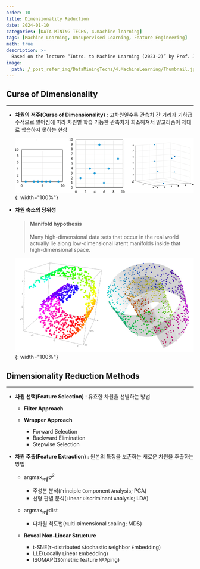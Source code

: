 ```yaml
---
order: 10
title: Dimensionality Reduction
date: 2024-01-10
categories: [DATA MINING TECHS, 4.machine learning]
tags: [Machine Learning, Unsupervised Learning, Feature Engineering]
math: true
description: >-
  Based on the lecture “Intro. to Machine Learning (2023-2)” by Prof. Je Hyuk Lee, Dept. of Data Science, The Grad. School, Kookmin Univ.
image:
  path: /_post_refer_img/DataMiningTechs/4.MachineLearning/Thumbnail.jpg
---
```


## Curse of Dimensionality
-----

- **차원의 저주(Curse of Dimensionality)** : 고차원일수록 관측치 간 거리가 기하급수적으로 멀어짐에 따라 차원별 학습 가능한 관측치가 희소해져서 알고리즘이 제대로 학습하지 못하는 현상

    ![01](/_post_refer_img/DataMiningTechs/4.MachineLearning/10-01.png){: width="100%"}

- **차원 축소의 당위성**

    > #### Manifold hypothesis
    > Many high-dimensional data sets that occur in the real world actually lie along low-dimensional latent manifolds inside that high-dimensional space.

    ![02](/_post_refer_img/DataMiningTechs/4.MachineLearning/10-02.jpeg){: width="100%"}

## Dimensionality Reduction Methods
-----

- **차원 선택(Feature Selection)** : 유효한 차원을 선별하는 방법
    - **Filter Approach**

    - **Wrapper Approach**
        - Forward Selection
        - Backward Elimination
        - Stepwise Selection

- **차원 추출(Feature Extraction)** : 원본의 특징을 보존하는 새로운 차원을 추출하는 방법
    - $\text{arg} \max_{\overrightarrow{w}}{\sigma^{2}}$
        - 주성분 분석(`P`rinciple `C`omponent `A`nalysis; PCA)
        - 선형 판별 분석(`L`inear `D`iscriminant `A`nalysis; LDA)

    - $\text{arg} \max_{\overrightarrow{w}}{\text{dist}}$
        - 다차원 척도법(`M`ulti-`D`imensional `S`caling; MDS)

    - **Reveal Non-Linear Structure**
        - t-SNE(`t`-distributed `S`tochastic `N`eighbor `E`mbedding)
        - LLE(`L`ocally `L`inear `E`mbedding)
        - ISOMAP(`ISO`metric feature `MAP`ping)